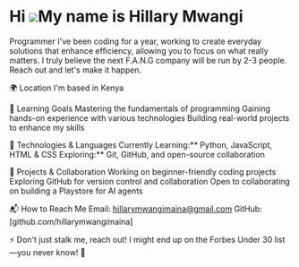 Hi ![](https://user-images.githubusercontent.com/18350557/176309783-0785949b-9127-417c-8b55-ab5a4333674e.gif)My name is Hillary Mwangi
======================================================================================================================================

Programmer
I've been coding for a year, working to create everyday solutions that enhance efficiency, allowing you to focus on what really matters. I truly believe the next F.A.N.G company will be run by 2-3 people. Reach out and let's make it happen.

🌍 Location
I'm based in Kenya

🌱 Learning Goals
Mastering the fundamentals of programming
Gaining hands-on experience with various technologies
Building real-world projects to enhance my skills

🚀 Technologies & Languages
Currently Learning:** Python, JavaScript, HTML & CSS
Exploring:** Git, GitHub, and open-source collaboration

📂 Projects & Collaboration
Working on beginner-friendly coding projects
Exploring GitHub for version control and collaboration
Open to collaborating on building a Playstore for AI agents

📬 How to Reach Me
Email: [hillarymwangimaina@gmail.com](mailto:hillarymwangimaina@gmail.com)
GitHub: [github.com/hillarymwangimaina]

⚡ Don't just stalk me, reach out! I might end up on the Forbes Under 30 list—you never know! 🚀

